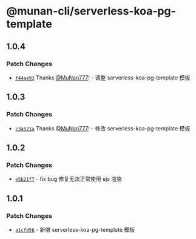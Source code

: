 # @munan-cli/serverless-koa-pg-template

## 1.0.4

### Patch Changes

- [`f44ae93`](https://github.com/MuNan777/munan-cli/commit/f44ae9344a8ddadc62b34d9dd76c558818bd1ba6) Thanks [@MuNan777](https://github.com/MuNan777)! - 调整 serverless-koa-pg-template 模板

## 1.0.3

### Patch Changes

- [`c3a521a`](https://github.com/MuNan777/munan-cli/commit/c3a521a5f7c6d88e171957956cd4642384eb2691) Thanks [@MuNan777](https://github.com/MuNan777)! - 修改 serverless-koa-pg-template 模板

## 1.0.2

### Patch Changes

- [`e5b21f7`](https://github.com/MuNan777/munan-cli/commit/e5b21f7692d3ecfbd97d6a485ac8c308704c9afa) - fix bug 修复无法正常使用 ejs 渲染

## 1.0.1

### Patch Changes

- [`a1cfd56`](https://github.com/MuNan777/munan-cli/commit/a1cfd56e31d886734cc13afa6829c351804c94d9) - 新增 serverless-koa-pg-template 模板

